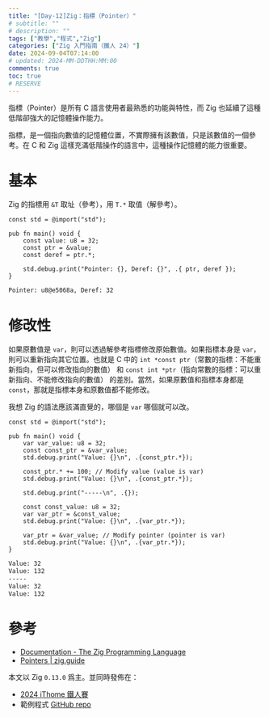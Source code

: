 ```yaml
---
title: "[Day-12]Zig：指標（Pointer）"
# subtitle: ""
# description: ""
tags: ["教學","程式","Zig"]
categories: ["Zig 入門指南（鐵人 24）"]
date: 2024-09-04T07:14:00
# updated: 2024-MM-DDTHH:MM:00
comments: true
toc: true
# RESERVE
---
```


指標（Pointer）是所有 C 語言使用者最熟悉的功能與特性，而 Zig 也延續了這種低階卻強大的記憶體操作能力。

<!-- more -->

指標，是一個指向數值的記憶體位置，不實際擁有該數值，只是該數值的一個參考。在 C 和 Zig 這樣充滿低階操作的語言中，這種操作記憶體的能力很重要。

# 基本

Zig 的指標用 `&T` 取址（參考），用 `T.*` 取值（解參考）。

```zig
const std = @import("std");

pub fn main() void {
    const value: u8 = 32;
    const ptr = &value;
    const deref = ptr.*;

    std.debug.print("Pointer: {}, Deref: {}", .{ ptr, deref });
}
```

```bash
Pointer: u8@e5068a, Deref: 32
```

# 修改性

如果原數值是 `var`，則可以透過解參考指標修改原始數值。如果指標本身是 `var`，則可以重新指向其它位置。也就是 C 中的 `int *const ptr`（常數的指標：不能重新指向，但可以修改指向的數值） 和 `const int *ptr`（指向常數的指標：可以重新指向、不能修改指向的數值） 的差別。當然，如果原數值和指標本身都是 `const`，那就是指標本身和原數值都不能修改。

我想 Zig 的語法應該滿直覺的，哪個是 `var` 哪個就可以改。

```zig
const std = @import("std");

pub fn main() void {
    var var_value: u8 = 32;
    const const_ptr = &var_value;
    std.debug.print("Value: {}\n", .{const_ptr.*});

    const_ptr.* += 100; // Modify value (value is var)
    std.debug.print("Value: {}\n", .{const_ptr.*});

    std.debug.print("-----\n", .{});

    const const_value: u8 = 32;
    var var_ptr = &const_value;
    std.debug.print("Value: {}\n", .{var_ptr.*});

    var_ptr = &var_value; // Modify pointer (pointer is var)
    std.debug.print("Value: {}\n", .{var_ptr.*});
}
```

```bash
Value: 32
Value: 132
-----
Value: 32
Value: 132
```

# 參考

- [Documentation - The Zig Programming Language](https://ziglang.org/documentation/0.13.0/#Pointers)
- [Pointers | zig.guide](https://zig.guide/language-basics/pointers)

本文以 Zig `0.13.0` 爲主。並同時發佈在：

- [2024 iThome 鐵人賽](https://ithelp.ithome.com.tw/articles/10347799)
- 範例程式 [GitHub repo](https://github.com/ziteh/zig-learn-it24/tree/main/pointer)
